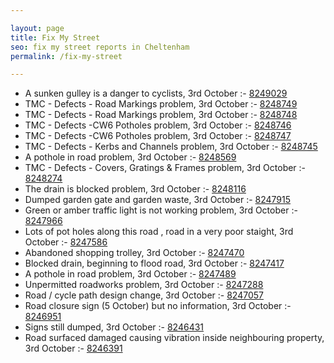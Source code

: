 ```yaml
---

layout: page
title: Fix My Street
seo: fix my street reports in Cheltenham
permalink: /fix-my-street

---
```


<!-- fix_marker starts -->

- A sunken gulley is a danger to cyclists, 3rd October :- [8249029](https://www.fixmystreet.com/report/8249029)
- TMC - Defects - Road Markings problem, 3rd October :- [8248749](https://www.fixmystreet.com/report/8248749)
- TMC - Defects - Road Markings problem, 3rd October :- [8248748](https://www.fixmystreet.com/report/8248748)
- TMC - Defects -CW6 Potholes  problem, 3rd October :- [8248746](https://www.fixmystreet.com/report/8248746)
- TMC - Defects -CW6 Potholes  problem, 3rd October :- [8248747](https://www.fixmystreet.com/report/8248747)
- TMC - Defects - Kerbs and Channels problem, 3rd October :- [8248745](https://www.fixmystreet.com/report/8248745)
- A pothole in road problem, 3rd October :- [8248569](https://www.fixmystreet.com/report/8248569)
- TMC - Defects - Covers, Gratings & Frames problem, 3rd October :- [8248274](https://www.fixmystreet.com/report/8248274)
- The drain is blocked problem, 3rd October :- [8248116](https://www.fixmystreet.com/report/8248116)
- Dumped garden gate and garden waste, 3rd October :- [8247915](https://www.fixmystreet.com/report/8247915)
- Green or amber traffic light is not working problem, 3rd October :- [8247966](https://www.fixmystreet.com/report/8247966)
- Lots of pot holes along this road , road in a very poor staight, 3rd October :- [8247586](https://www.fixmystreet.com/report/8247586)
- Abandoned shopping trolley, 3rd October :- [8247470](https://www.fixmystreet.com/report/8247470)
- Blocked drain, beginning to flood road, 3rd October :- [8247417](https://www.fixmystreet.com/report/8247417)
- A pothole in road problem, 3rd October :- [8247489](https://www.fixmystreet.com/report/8247489)
- Unpermitted roadworks problem, 3rd October :- [8247288](https://www.fixmystreet.com/report/8247288)
- Road / cycle path design change, 3rd October :- [8247057](https://www.fixmystreet.com/report/8247057)
- Road closure sign (5 October) but no information, 3rd October :- [8246951](https://www.fixmystreet.com/report/8246951)
- Signs still dumped, 3rd October :- [8246431](https://www.fixmystreet.com/report/8246431)
- Road surfaced damaged causing vibration inside neighbouring property, 3rd October :- [8246391](https://www.fixmystreet.com/report/8246391)

<!-- fix_marker ends -->